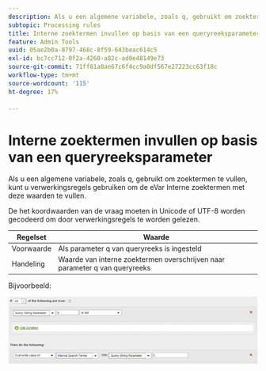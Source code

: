 ```yaml
---
description: Als u een algemene variabele, zoals q, gebruikt om zoektermen te vullen, kunt u verwerkingsregels gebruiken om de eVar Interne zoektermen met deze waarden te vullen.
subtopic: Processing rules
title: Interne zoektermen invullen op basis van een queryreeksparameter
feature: Admin Tools
uuid: 05ae2b0a-8797-468c-8f59-643beac614c5
exl-id: bc7cc712-0f2a-4260-a82c-ad0e48149e73
source-git-commit: 71ff81a0ae67c6f4cc9a8df567e27223cc63f18c
workflow-type: tm+mt
source-wordcount: '115'
ht-degree: 17%

---
```


# Interne zoektermen invullen op basis van een queryreeksparameter

Als u een algemene variabele, zoals q, gebruikt om zoektermen te vullen, kunt u verwerkingsregels gebruiken om de eVar Interne zoektermen met deze waarden te vullen.

De het koordwaarden van de vraag moeten in Unicode of UTF-8 worden gecodeerd om door verwerkingsregels te worden gelezen.

| Regelset | Waarde |
|---|---|
| Voorwaarde | Als parameter q van queryreeks is ingesteld |
| Handeling | Waarde van interne zoektermen overschrijven naar parameter q van queryreeks |

Bijvoorbeeld:

![](assets/populate-internal-search-terms.png)
